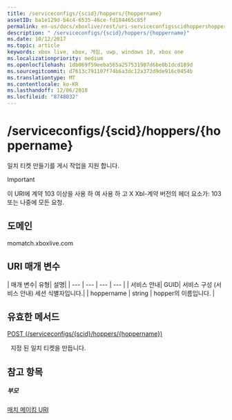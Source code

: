 ```yaml
---
title: /serviceconfigs/{scid}/hoppers/{hoppername}
assetID: ba1e129d-b4c4-6535-46ce-fd184465c85f
permalink: en-us/docs/xboxlive/rest/uri-serviceconfigsscidhoppershoppername.html
description: " /serviceconfigs/{scid}/hoppers/{hoppername}"
ms.date: 10/12/2017
ms.topic: article
keywords: xbox live, xbox, 게임, uwp, windows 10, xbox one
ms.localizationpriority: medium
ms.openlocfilehash: 1db069f59eeba565a257531907d6be0b1dcd189d
ms.sourcegitcommit: d7613c791107f74b6a3dc12a372d9de916c0454b
ms.translationtype: MT
ms.contentlocale: ko-KR
ms.lasthandoff: 12/06/2018
ms.locfileid: "8748032"
---
```

# <a name="serviceconfigsscidhoppershoppername"></a>/serviceconfigs/{scid}/hoppers/{hoppername}

일치 티켓 만들기를 게시 작업을 지원 합니다.

> [!IMPORTANT]
> 이 URI에 계약 103 이상을 사용 하 여 사용 하 고 X Xbl-계약 버전의 헤더 요소가: 103 또는 나중에 모든 요청.

<a id="ID4ER"></a>


## <a name="domain"></a>도메인
momatch.xboxlive.com  
<a id="ID4EW"></a>


## <a name="uri-parameters"></a>URI 매개 변수

| 매개 변수| 유형| 설명|
| --- | --- | --- | --- |
| 서비스 안내| GUID| 서비스 구성 (서비스 안내) 세션 식별자입니다.|
| hoppername | string | hopper의 이름입니다. |

<a id="ID4E2B"></a>


## <a name="valid-methods"></a>유효한 메서드

[POST (/serviceconfigs/{scid}/hoppers/{hoppername})](uri-serviceconfigsscidhoppershoppernamepost.md)

&nbsp;&nbsp;지정 된 일치 티켓을 만듭니다.

<a id="ID4EFC"></a>


## <a name="see-also"></a>참고 항목

<a id="ID4EHC"></a>


##### <a name="parent"></a>부모  

[매치 메이킹 URI](atoc-reference-matchtickets.md)
